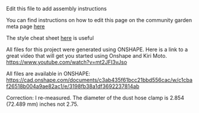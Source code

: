 Edit this file to add assembly instructions

You can find instructions on how to edit this page on the community garden meta page [here](http://maslowcommunitygarden.org/Website.html?instructions=true)



The style cheat sheet [here](https://github.com/adam-p/markdown-here/wiki/Markdown-Cheatsheet) is useful

All files for this project were generated using ONSHAPE.
Here is a link to a great video that will get you started using Onshape and Kiri Moto.
https://www.youtube.com/watch?v=mt2JFI3vJso

All files are available in ONSHAPE:
https://cad.onshape.com/documents/c3ab435f61bcc21bbd556cac/w/c1cbaf26518b004a9ae82ac1/e/3198fb38a1df3692237814ab

Correction: I re-measured. The diameter of the dust hose clamp is 2.854 (72.489 mm) inches not 2.75.



